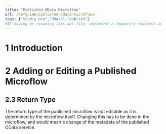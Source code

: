 ```yaml
---
title: "Published OData Microflow"
url: /refguide/published-odata-microflow/
tags: ["studio pro","OData","publish"]
#If moving or renaming this doc file, implement a temporary redirect and let the respective team know they should update the URL in the product. See Mapping to Products for more details.
---
```


# 1 Introduction

# 2 Adding or Editing a Published Microflow

## 2.3 Return Type

The return type of the published microflow is not editable as it is determined by the microflow itself. Changing this has to be done in the microflow, and would mean a change of the metadata of the published OData service.
